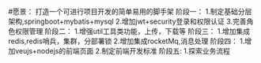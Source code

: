#愿景： 打造一个可进行项目开发的简单易用的脚手架
阶段一：
	1.制定基础分层架构,springboot+mybatis+mysql
	2.增加jwt+security登录和权限认证
	3.完善角色权限管理
阶段二：
	1.增强util工具类功能，上传，下载等
阶段三：
	1.增加集成redis,redis哨兵，集群，分部署锁
	2.增加集成rocketMq,消息处理
阶段四：
	1.增加veujs+nodejs的前端页面
	2.制定前端开发标准
阶段五:
	1.探索业务流程